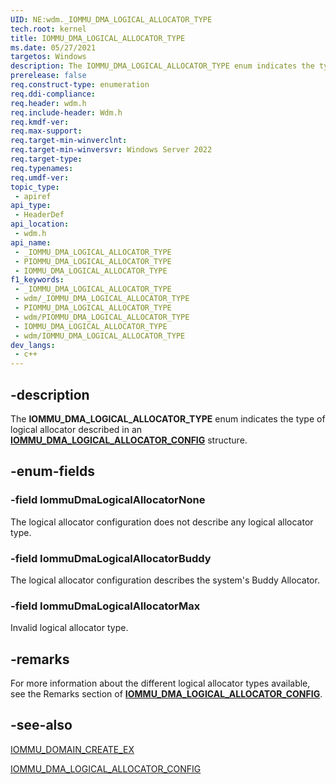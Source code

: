 ```yaml
---
UID: NE:wdm._IOMMU_DMA_LOGICAL_ALLOCATOR_TYPE
tech.root: kernel
title: IOMMU_DMA_LOGICAL_ALLOCATOR_TYPE
ms.date: 05/27/2021
targetos: Windows
description: The IOMMU_DMA_LOGICAL_ALLOCATOR_TYPE enum indicates the type of logical allocator described in an IOMMU_DMA_LOGICAL_ALLOCATOR_CONFIG structure.
prerelease: false
req.construct-type: enumeration
req.ddi-compliance: 
req.header: wdm.h
req.include-header: Wdm.h
req.kmdf-ver: 
req.max-support: 
req.target-min-winverclnt: 
req.target-min-winversvr: Windows Server 2022
req.target-type: 
req.typenames: 
req.umdf-ver: 
topic_type:
 - apiref
api_type:
 - HeaderDef
api_location:
 - wdm.h
api_name:
 - _IOMMU_DMA_LOGICAL_ALLOCATOR_TYPE
 - PIOMMU_DMA_LOGICAL_ALLOCATOR_TYPE
 - IOMMU_DMA_LOGICAL_ALLOCATOR_TYPE
f1_keywords:
 - _IOMMU_DMA_LOGICAL_ALLOCATOR_TYPE
 - wdm/_IOMMU_DMA_LOGICAL_ALLOCATOR_TYPE
 - PIOMMU_DMA_LOGICAL_ALLOCATOR_TYPE
 - wdm/PIOMMU_DMA_LOGICAL_ALLOCATOR_TYPE
 - IOMMU_DMA_LOGICAL_ALLOCATOR_TYPE
 - wdm/IOMMU_DMA_LOGICAL_ALLOCATOR_TYPE
dev_langs:
 - c++
---
```


## -description

The **IOMMU_DMA_LOGICAL_ALLOCATOR_TYPE** enum indicates the type of logical allocator described in an [**IOMMU_DMA_LOGICAL_ALLOCATOR_CONFIG**](ns-wdm-iommu_dma_logical_allocator_config.md) structure.

## -enum-fields

### -field IommuDmaLogicalAllocatorNone

The logical allocator configuration does not describe any logical allocator type.

### -field IommuDmaLogicalAllocatorBuddy

The logical allocator configuration describes the system's Buddy Allocator.

### -field IommuDmaLogicalAllocatorMax

Invalid logical allocator type.

## -remarks

For more information about the different logical allocator types available, see the Remarks section of [**IOMMU_DMA_LOGICAL_ALLOCATOR_CONFIG**](ns-wdm-iommu_dma_logical_allocator_config.md).

## -see-also

[IOMMU_DOMAIN_CREATE_EX](nc-wdm-iommu_domain_create_ex.md)

[IOMMU_DMA_LOGICAL_ALLOCATOR_CONFIG](ns-wdm-iommu_dma_logical_allocator_config.md)
